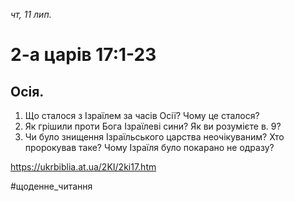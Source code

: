 
_чт, 11 лип._

# 2-а царів 17:1-23

## Осія.
1. Що сталося з Ізраїлем за часів Осії? Чому це сталося?
2. Як грішили проти Бога Ізраїлеві сини? Як ви розумієте в. 9?
3. Чи було знищення Ізраїльського царства неочікуваним? Хто пророкував таке? Чому Ізраїля було покарано не одразу?

https://ukrbiblia.at.ua/2KI/2ki17.htm 

#щоденне_читання
